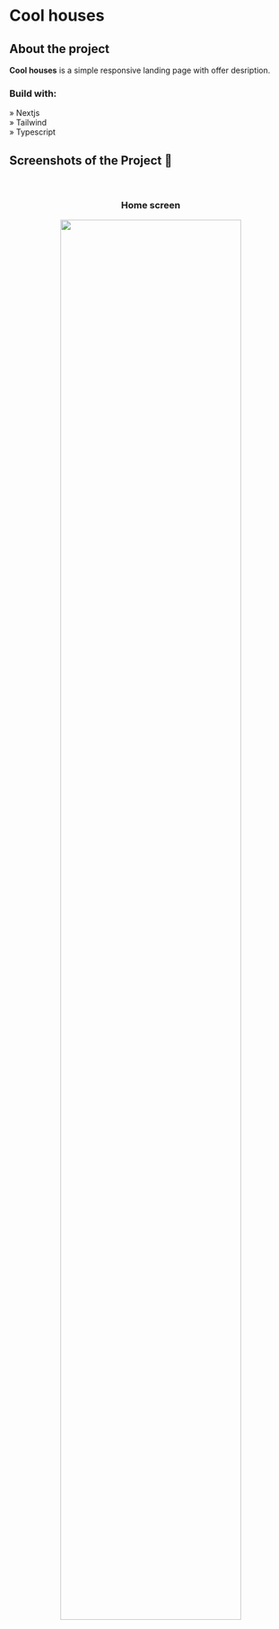 <h1>Cool houses</h1>

<h2>About the project</h2>

  <p><b>Cool houses</b> is a simple responsive landing page with offer desription.</p>

<h3>Build with:</h3>
» Nextjs <br>
» Tailwind <br>
» Typescript <br>

<h2>Screenshots of the Project 📸</h2>
<br>
<h3 align='center'>Home screen</h3>

<p align="center">
  <img src='https://private-user-images.githubusercontent.com/115343176/310097716-3110b92a-8d31-462d-aba8-f5ba7494c615.png?jwt=eyJhbGciOiJIUzI1NiIsInR5cCI6IkpXVCJ9.eyJpc3MiOiJnaXRodWIuY29tIiwiYXVkIjoicmF3LmdpdGh1YnVzZXJjb250ZW50LmNvbSIsImtleSI6ImtleTUiLCJleHAiOjE3MDk2Mzg0MDcsIm5iZiI6MTcwOTYzODEwNywicGF0aCI6Ii8xMTUzNDMxNzYvMzEwMDk3NzE2LTMxMTBiOTJhLThkMzEtNDYyZC1hYmE4LWY1YmE3NDk0YzYxNS5wbmc_WC1BbXotQWxnb3JpdGhtPUFXUzQtSE1BQy1TSEEyNTYmWC1BbXotQ3JlZGVudGlhbD1BS0lBVkNPRFlMU0E1M1BRSzRaQSUyRjIwMjQwMzA1JTJGdXMtZWFzdC0xJTJGczMlMkZhd3M0X3JlcXVlc3QmWC1BbXotRGF0ZT0yMDI0MDMwNVQxMTI4MjdaJlgtQW16LUV4cGlyZXM9MzAwJlgtQW16LVNpZ25hdHVyZT03ZGVmMTdmMmIzMTY5NzFjZWU5YjRhYzY5NjJhN2NmYTIzZDI0Yzg1OTRiYzk2MTExZmQ1ZDYzOGQ5YzUwNjA3JlgtQW16LVNpZ25lZEhlYWRlcnM9aG9zdCZhY3Rvcl9pZD0wJmtleV9pZD0wJnJlcG9faWQ9MCJ9.6ov0cbGS_JU94OFEE10clLP9NsEamdiuY9YVCiay9dU' width="80%"/>
</p>
